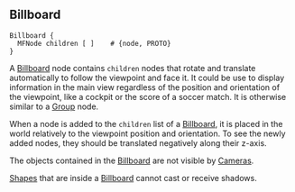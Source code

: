 ## Billboard

```
Billboard {
  MFNode children [ ]    # {node, PROTO}
}
```

A [Billboard](#billboard) node contains `children` nodes that rotate and translate automatically to follow the viewpoint and face it. It could be use to display information in the main view regardless of the position and orientation of the viewpoint, like a cockpit or the score of a soccer match.
It is otherwise similar to a [Group](group.md) node.

When a node is added to the `children` list of a [Billboard](#billboard), it is placed in the world relatively to the viewpoint position and orientation.
To see the newly added nodes, they should be translated negatively along their z-axis.

The objects contained in the [Billboard](#billboard) are not visible by [Cameras](camera.md).

[Shapes](shape.md) that are inside a [Billboard](#billboard) cannot cast or receive shadows.
